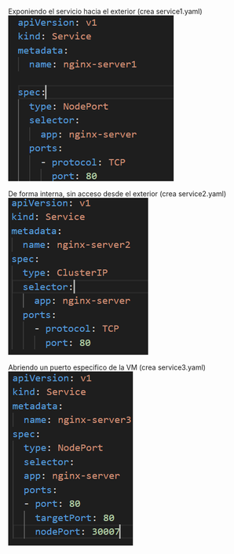 Exponiendo el servicio hacia el exterior (crea service1.yaml)
![alt text](images3/Imagen1.png)

De forma interna, sin acceso desde el exterior (crea service2.yaml)
![alt text](images3/Imagen2.png)

Abriendo un puerto especifico de la VM (crea service3.yaml)
![alt text](images3/Imagen3.png)
